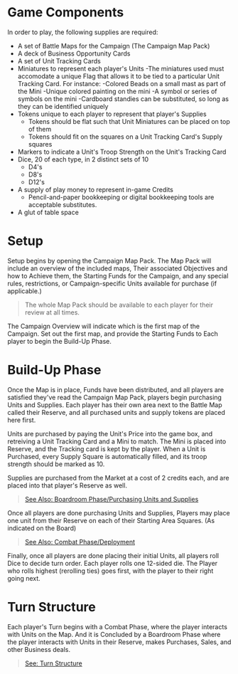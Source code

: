 # Game Components

In order to play, the following supplies are required:
- A set of Battle Maps for the Campaign (The Campaign Map Pack)
- A deck of Business Opportunity Cards
- A set of Unit Tracking Cards
- Miniatures to represent each player's Units
    -The miniatures used must accomodate a unique Flag that allows it to be tied to a particular Unit Tracking Card.  For instance:
      -Colored Beads on a small mast as part of the Mini
      -Unique colored painting on the mini
      -A symbol or series of symbols on the mini
    -Cardboard standies can be substituted, so long as they can be identified uniquely
- Tokens unique to each player to represent that player's Supplies
  - Tokens should be flat such that Unit Miniatures can be placed on top of them
  - Tokens should fit on the squares on a Unit Tracking Card's Supply squares
- Markers to indicate a Unit's Troop Strength on the Unit's Tracking Card
- Dice, 20 of each type, in 2 distinct sets of 10
  - D4's
  - D8's
  - D12's
- A supply of play money to represent in-game Credits
  - Pencil-and-paper bookkeeping or digital bookkeeping tools are acceptable substitutes.
- A glut of table space

# Setup
Setup begins by opening the Campaign Map Pack.  The Map Pack will include an overview of the included maps, Their associated Objectives and how to Achieve them, the Starting Funds for the Campaign, and any special rules, restrictions, or Campaign-specific Units available for purchase (if applicable.)  

>The whole Map Pack should be available to each player for their review at all times.

The Campaign Overview will indicate which is the first map of the Campaign.  Set out the first map, and provide the Starting Funds to Each player to begin the Build-Up Phase.

# Build-Up Phase
Once the Map is in place, Funds have been distributed, and all players are satisfied they've read the Campaign Map Pack, players begin purchasing Units and Supplies. Each player has their own area next to the Battle Map called their Reserve, and all purchased units and supply tokens are placed here first. 

Units are purchased by paying the Unit's Price into the game box, and retreiving a Unit Tracking Card and a Mini to match.  The Mini is placed into Reserve, and the Tracking card is kept by the player.  When a Unit is Purchased, every Supply Square is automatically filled, and its troop strength should be marked as 10. 

Supplies are purchased from the Market at a cost of 2 credits each, and are placed into that player's Reserve as well. 

> [See Also: Boardroom Phase/Purchasing Units and Supplies](./TurnStructure/BoardroomPhase/Purchasing.md)

Once all players are done purchasing Units and Supplies, Players may place one unit from their Reserve on each of their Starting Area Squares. (As indicated on the Board)

> [See Also: Combat Phase/Deployment](./TurnStructure/CombatPhase/Deployment.md)

Finally, once all players are done placing their initial Units, all players roll Dice to decide turn order.  Each player rolls one 12-sided die.  The Player who rolls highest (rerolling ties) goes first, with the player to their right going next.  

# Turn Structure

Each player's Turn begins with a Combat Phase, where the player interacts with Units on the Map.  And it is Concluded by a Boardroom Phase where the player interacts with Units in their Reserve, makes Purchases, Sales, and other Business deals. 

> [See: Turn Structure](./TurnStructure/TurnStructure.md)
